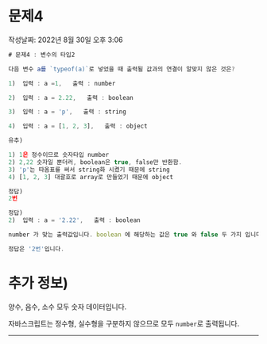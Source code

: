 # 문제4

작성날짜: 2022년 8월 30일 오후 3:06

```jsx
# 문제4 : 변수의 타입2

다음 변수 a를 `typeof(a)`로 넣었을 때 출력될 값과의 연결이 알맞지 않은 것은?

1)  입력 : a =1,   출력 : number

2)  입력 : a = 2.22,   출력 : boolean

3)  입력 : a = 'p',   출력 : string

4)  입력 : a = [1, 2, 3],   출력 : object
```

```jsx
유추)

1) 1은 정수이므로 숫자타입 number
2) 2,22 숫자일 뿐더러, boolean은 true, false만 반환함.
3) 'p'는 따옴표를 써서 string화 시켰기 때문에 string
4) [1, 2, 3] 대괄호로 array로 만들었기 때문에 object

정답)
2번

```

```jsx
정답)
2)  입력 : a = '2.22',   출력 : boolean

number 가 맞는 출력값입니다. boolean 에 해당하는 값은 true 와 false 두 가지 입니다.

정답은 '2번'입니다.
```

# 추가 정보)

양수, 음수, 소수 모두 숫자 데이터입니다.

자바스크립트는 정수형, 실수형을 구분하지 않으므로 모두 `number`로 출력됩니다.

---